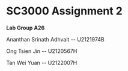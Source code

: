 # SC3000 Assignment 2

**Lab Group A26**

Ananthan Srinath Adhvait -- U2121974B

Ong Tsien Jin -- U2120567H

Tan Wei Yuan -- U2122007H
